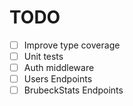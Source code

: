 # TODO

- [ ] Improve type coverage
- [ ] Unit tests
- [ ] Auth middleware
- [ ] Users Endpoints
- [ ] BrubeckStats Endpoints
